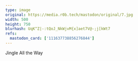 ```yaml
---
type: image
original: https://media.r0b.tech/mastodon/original/7.jpg
width: 500
height: 750
blurhash: UqK^Z|-:tQoJ_NkWjvM{x]aet7V@-;j[kWt7
refs:
  mastodon_card: ['111637738856276844']
---
```


Jingle All the Way
